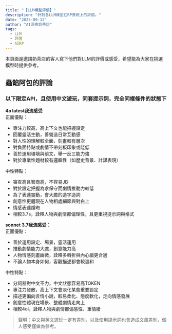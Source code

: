 ```yaml
---
title: "【LLM模型評價】"
description: "針對各LLM模型在RP表現上的評價。"
date: "2025-09-12"
author: "AI深夜奶茶店"
tags:
  - LLM
  - 評價
  - AIRP
---
```


本頁面是邀請奶茶店的客人寫下他們對LLM的評價或感受，希望能為大家在挑選模型時提供參考。

## 蟲餡阿包的評論
### 以下限定API，且使用中文遊玩，同套提示詞，完全同樣條件的狀態下
**4o latest我流感受**  
正面優點：  
- 專注力較高，高上下文也能把握設定  
- 回覆靈活生動，善營造日常互動感  
- 對人性的理解較全面，刻畫較有層次  
- 對負面特點或劇情不帶刻板印象或貶低  
- 善於運用環境與前文，舉一反三能力強  
- 對於專業性題材較有邏輯性（如歷史背景、計謀表現）  
  
中性特點：  
- 審查高且智商高，不容易JB  
- 對於設定把握為求保守而劇情推動力較低  
- 為了表達靈動，會大膽的造字造詞  
- 創意性更體現在人物相處細節與對白上  
- 情感表達隱晦  
- 相較3.7s，詮釋人物與劇情都偏理性，且更重視提示詞與格式  
  
**sonnet 3.7我流感受：**  
正面優點：  
- 善於運用設定、場景，靈活運用  
- 推動劇情能力大膽，創意能力高  
- 人物情感刻畫幽微，詮釋多轉折與內心戲更合適  
- 不論人物本身如何，客觀描述都會較溫和  
  
中性特點：  
- 分詞器對中文不力，中文狀態容易高TOKEN  
- 專注力發散，高上下文會淡化某些重要設定  
- 描述更偏向言情小說，較易柔化、態度軟化，走向情感發展  
- 創意性體現在場景、整體劇情走向上  
- 相較4ol，詮釋人物與劇情都偏感性、重情緒  
  
> 聲明：中文與英文遊玩一定有差別，以及使用提示詞也會造成文風差別，個人感受僅做為參考。  